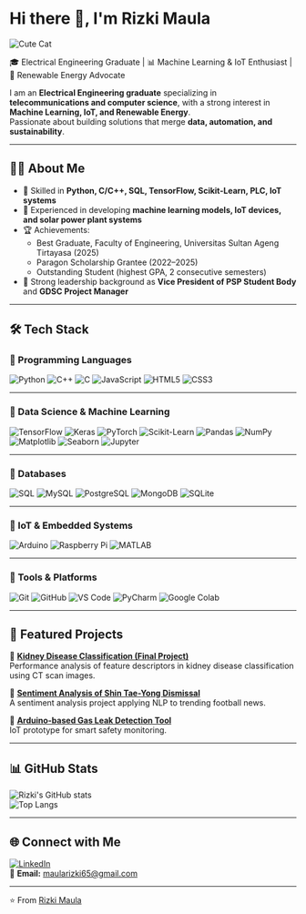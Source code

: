 # Hi there 👋, I'm Rizki Maula

![Cute Cat](https://media.giphy.com/media/LOtqITm3tFmiA/giphy.gif)

🎓 Electrical Engineering Graduate | 📊 Machine Learning & IoT Enthusiast | 🌱 Renewable Energy Advocate  

I am an **Electrical Engineering graduate** specializing in **telecommunications and computer science**, with a strong interest in **Machine Learning, IoT, and Renewable Energy**.  
Passionate about building solutions that merge **data, automation, and sustainability**.  

---

## 🧑‍💻 About Me
- 🎯 Skilled in **Python, C/C++, SQL, TensorFlow, Scikit-Learn, PLC, IoT systems**  
- 🚀 Experienced in developing **machine learning models, IoT devices, and solar power plant systems**  
- 🏆 Achievements:  
  - Best Graduate, Faculty of Engineering, Universitas Sultan Ageng Tirtayasa (2025)  
  - Paragon Scholarship Grantee (2022–2025)  
  - Outstanding Student (highest GPA, 2 consecutive semesters)  
- 🤝 Strong leadership background as **Vice President of PSP Student Body** and **GDSC Project Manager**

---

## 🛠️ Tech Stack

### 🔹 Programming Languages
![Python](https://img.shields.io/badge/Python-3776AB?style=for-the-badge&logo=python&logoColor=white)
![C++](https://img.shields.io/badge/C++-00599C?style=for-the-badge&logo=cplusplus&logoColor=white)
![C](https://img.shields.io/badge/C-00599C?style=for-the-badge&logo=c&logoColor=white)
![JavaScript](https://img.shields.io/badge/JavaScript-F7E017?style=for-the-badge&logo=javascript&logoColor=black)
![HTML5](https://img.shields.io/badge/HTML5-E34F26?style=for-the-badge&logo=html5&logoColor=white)
![CSS3](https://img.shields.io/badge/CSS3-1572B6?style=for-the-badge&logo=css3&logoColor=white)

---

### 🔹 Data Science & Machine Learning
![TensorFlow](https://img.shields.io/badge/TensorFlow-FF6F00?style=for-the-badge&logo=tensorflow&logoColor=white)
![Keras](https://img.shields.io/badge/Keras-D00000?style=for-the-badge&logo=keras&logoColor=white)
![PyTorch](https://img.shields.io/badge/PyTorch-EE4C2C?style=for-the-badge&logo=pytorch&logoColor=white)
![Scikit-Learn](https://img.shields.io/badge/ScikitLearn-F7931E?style=for-the-badge&logo=scikitlearn&logoColor=white)
![Pandas](https://img.shields.io/badge/Pandas-150458?style=for-the-badge&logo=pandas&logoColor=white)
![NumPy](https://img.shields.io/badge/NumPy-013243?style=for-the-badge&logo=numpy&logoColor=white)
![Matplotlib](https://img.shields.io/badge/Matplotlib-003B57?style=for-the-badge&logo=plotly&logoColor=white)
![Seaborn](https://img.shields.io/badge/Seaborn-9C27B0?style=for-the-badge&logo=python&logoColor=white)
![Jupyter](https://img.shields.io/badge/Jupyter-F37626?style=for-the-badge&logo=jupyter&logoColor=white)

---

### 🔹 Databases
![SQL](https://img.shields.io/badge/SQL-4479A1?style=for-the-badge&logo=postgresql&logoColor=white)
![MySQL](https://img.shields.io/badge/MySQL-4479A1?style=for-the-badge&logo=mysql&logoColor=white)
![PostgreSQL](https://img.shields.io/badge/PostgreSQL-336791?style=for-the-badge&logo=postgresql&logoColor=white)
![MongoDB](https://img.shields.io/badge/MongoDB-47A248?style=for-the-badge&logo=mongodb&logoColor=white)
![SQLite](https://img.shields.io/badge/SQLite-003B57?style=for-the-badge&logo=sqlite&logoColor=white)

---

### 🔹 IoT & Embedded Systems
![Arduino](https://img.shields.io/badge/Arduino-00979D?style=for-the-badge&logo=arduino&logoColor=white)
![Raspberry Pi](https://img.shields.io/badge/RaspberryPi-A22846?style=for-the-badge&logo=raspberrypi&logoColor=white)
![MATLAB](https://img.shields.io/badge/MATLAB-ff8000?style=for-the-badge&logo=mathworks&logoColor=white)

---

### 🔹 Tools & Platforms
![Git](https://img.shields.io/badge/Git-F05032?style=for-the-badge&logo=git&logoColor=white)
![GitHub](https://img.shields.io/badge/GitHub-181717?style=for-the-badge&logo=github&logoColor=white)
![VS Code](https://img.shields.io/badge/VSCode-007ACC?style=for-the-badge&logo=visualstudiocode&logoColor=white)
![PyCharm](https://img.shields.io/badge/PyCharm-21D789?style=for-the-badge&logo=pycharm&logoColor=white)
![Google Colab](https://img.shields.io/badge/Colab-F9AB00?style=for-the-badge&logo=googlecolab&logoColor=white)

---

## 📌 Featured Projects
🔹 [**Kidney Disease Classification (Final Project)**](https://eprints.untirta.ac.id/49711/)  
Performance analysis of feature descriptors in kidney disease classification using CT scan images.  

🔹 [**Sentiment Analysis of Shin Tae-Yong Dismissal**](https://github.com/rizkiMaulaa/Sentiment-Analysis-of-Shin-Tae-Yong-Dismissal)  
A sentiment analysis project applying NLP to trending football news.  

🔹 [**Arduino-based Gas Leak Detection Tool**](https://github.com/rizkiMaulaa/Arduino-Based-Gas-Leak-Detecting-Tool)  
IoT prototype for smart safety monitoring.

---

## 📊 GitHub Stats
![Rizki's GitHub stats](https://github-readme-stats.vercel.app/api?username=rizkiMaulaa&show_icons=true&theme=radical)  
![Top Langs](https://github-readme-stats.vercel.app/api/top-langs/?username=rizkiMaulaa&layout=compact&theme=radical)  

---

## 🌐 Connect with Me
[![LinkedIn](https://img.shields.io/badge/LinkedIn-0A66C2?style=for-the-badge&logo=linkedin&logoColor=white)](https://www.linkedin.com/in/rizkim65)  
📧 **Email:** maularizki65@gmail.com  

---

⭐️ From [Rizki Maula](https://github.com/RizkiMaula65)

